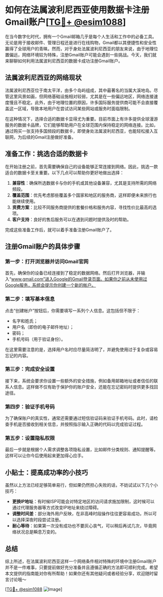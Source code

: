 # 如何在法属波利尼西亚使用数据卡注册Gmail账户[[TG💪+ @esim1088](https://t.me/s/esim1088)]

在当今数字化时代，拥有一个Gmail邮箱几乎是每个人生活和工作中的必备工具。无论是用于接收邮件、管理日程还是进行在线购物，Gmail都以其便捷性和安全性赢得了全球用户的青睐。然而，对于身处法属波利尼西亚的朋友来说，由于地理位置偏远，网络环境较为特殊，注册Gmail账户可能会遇到一些挑战。今天，我们就来聊聊如何利用法属波利尼西亚的数据卡成功注册Gmail账户。

## 法属波利尼西亚的网络现状

法属波利尼西亚位于南太平洋，由多个岛屿组成，其中最著名的当属大溪地岛。尽管这里风景如画，但网络基础设施相对较弱，尤其是在一些偏远地区，网络连接速度慢且不稳定。此外，由于地理位置的原因，许多国际服务提供商可能不会直接覆盖这一区域，导致本地用户在尝试访问某些网站或服务时面临限制。

在这种情况下，选择合适的数据卡显得尤为重要。目前市面上有许多提供全球漫游服务的数据卡品牌，它们能够帮助用户在全球范围内保持稳定的网络连接。比如，通过购买一张支持多国频段的数据卡，即使身处法属波利尼西亚，也能轻松接入互联网，为后续的Gmail注册做好准备。

## 准备工作：挑选合适的数据卡

在开始注册之前，首先需要确保自己的设备能够正常连接到网络。因此，挑选一款适合的数据卡至关重要。以下几点可以帮助你更好地做出选择：

1. **兼容性**：确保所选数据卡与你的手机或其他设备兼容，尤其是支持所需的网络频段。
2. **覆盖范围**：优先考虑那些覆盖多个国家和地区的服务商，这样即便未来旅行也能继续使用。
3. **资费方案**：比较不同服务商提供的套餐价格和服务内容，寻找性价比最高的选项。
4. **客户支持**：良好的售后服务可以在遇到问题时提供及时的帮助。

完成这些准备工作后，就可以着手准备注册Gmail账户了。

## 注册Gmail账户的具体步骤

### 第一步：打开浏览器并访问Gmail官网

首先，确保你的设备已经连接到了稳定的数据网络。然后打开浏览器，并输入“www.gmail.com”进入Google的Gmail登录页面。如果你之前从未使用过Google服务，系统会提示你创建一个新的帐户。

### 第二步：填写基本信息

点击“创建帐户”按钮后，你需要填写一系列个人信息。这包括但不限于：
- 名字和姓氏；
- 用户名（即你的电子邮件地址）；
- 密码；
- 手机号码（用于验证身份）。

在这里需要注意的是，选择用户名时应尽量简洁明了，并避免使用过于复杂或容易忘记的内容。

### 第三步：完成安全设置

接下来，系统会要求你设置一些额外的安全措施，例如备用邮箱地址或者信任的联系人信息。这样做不仅有助于保护你的账户安全，还能在忘记密码时提供更多找回途径。

### 第四步：验证手机号码

为了确保账户的真实性，通常还需要通过短信验证码来验证手机号码。此时，请检查手机是否接收到相关信息，并按照指示输入正确的代码以完成验证过程。

### 第五步：设置隐私权限

最后一步就是根据个人需求调整各项隐私设置，比如邮件分类规则、通知提醒等。这样可以让你今后使用起来更加得心应手。

## 小贴士：提高成功率的小技巧

虽然以上方法已经足够简单易行，但如果仍然担心失败的话，不妨试试以下几个小技巧：

- **更换IP地址**：有时候ISP可能会对特定地区的访问请求施加限制，这时候可以通过代理服务器等方式改变IP地址来绕过障碍。
- **调整时间差**：部分海外用户反映，在非高峰时段操作往往更容易成功，所以可以选择深夜时段尝试注册。
- **耐心等待**：如果第一次没有成功也不要灰心丧气，可以稍后再试几次，毕竟网络状况总是瞬息万变的。

## 总结

综上所述，在法属波利尼西亚这样一个网络条件相对特殊的环境中注册Gmail账户并不是一件难事，只要提前做好充分准备并且遵循正确的方法即可顺利完成。希望本文提供的指南能对你有所帮助！如果你还有其他疑问或者经验分享，欢迎随时留言讨论哦～

[[TG💪+ @esim1088](https://t.me/s/esim1088) ![Image](https://i.postimg.cc/4NQfJmqS/Snipaste-2025-05-13-00-14-12.png)]